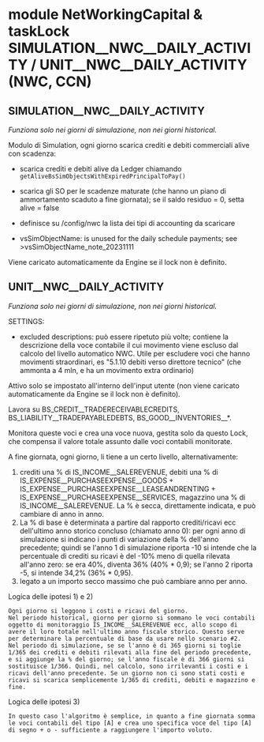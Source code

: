 # module NetWorkingCapital & taskLock SIMULATION__NWC__DAILY_ACTIVITY / UNIT__NWC__DAILY_ACTIVITY (NWC, CCN)

## SIMULATION__NWC__DAILY_ACTIVITY

_Funziona solo nei giorni di simulazione, non nei giorni historical._

Modulo di Simulation, ogni giorno scarica crediti e debiti commerciali alive con scadenza:
* scarica crediti e debiti alive da Ledger chiamando `getAliveBsSimObjectsWithExpiredPrincipalToPay()`
* scarica gli SO per le scadenze maturate (che hanno un piano di ammortamento scaduto a fine giornata);
  se il saldo residuo = 0, setta alive = false
* definisce su /config/nwc la lista dei tipi di accounting da scaricare

* vsSimObjectName: is unused for the daily schedule payments; see >vsSimObjectName_note_20231111

Viene caricato automaticamente da Engine se il lock non è definito.


## UNIT__NWC__DAILY_ACTIVITY

_Funziona solo nei giorni di simulazione, non nei giorni historical._

SETTINGS:
* excluded descriptions: può essere ripetuto più volte; contiene la descrizione della voce contabile il cui movimento viene escluso dal calcolo del livello automatico NWC. Utile per escludere voci che hanno movimenti straordinari, es "5.1.10 debiti verso direttore tecnico" (che ammonta a 4 mln, e ha un movimento extra ordinario)

Attivo solo se impostato all'interno dell'input utente (non viene caricato automaticamente da Engine se il lock non è definito).

Lavora su BS_CREDIT__TRADERECEIVABLECREDITS, BS_LIABILITY__TRADEPAYABLEDEBTS, BS_GOOD__INVENTORIES__*.

Monitora queste voci e crea una voce nuova, gestita solo da questo Lock, che compensa il valore totale assunto dalle voci contabili monitorate.

A fine giornata, ogni giorno, li tiene a un certo livello, alternativamente:
1) crediti una % di IS_INCOME__SALEREVENUE, debiti una % di IS_EXPENSE__PURCHASEEXPENSE__GOODS + IS_EXPENSE__PURCHASEEXPENSE__LEASEANDRENTING + IS_EXPENSE__PURCHASEEXPENSE__SERVICES, magazzino una % di IS_INCOME__SALEREVENUE. La % è secca, direttamente indicata, e può cambiare di anno in anno.
2) La % di base è determinata a partire dal rapporto crediti/ricavi ecc dell'ultimo anno storico concluso (chiamato anno 0): per ogni anno di simulazione si indicano i punti di variazione della % dell'anno precedente; quindi se l'anno 1 di simulazione riporta -10 si intende che la percentuale di crediti su ricavi è del -10% meno di quella rilevata all'anno zero: se era 40%, diventa 36% (40% * 0,9); se l'anno 2 riporta -5, si intende 34,2% (36% * 0,95).
3) legato a un importo secco massimo che può cambiare anno per anno.

Logica delle ipotesi 1) e 2)

    Ogni giorno si leggono i costi e ricavi del giorno.
    Nel periodo historical, giorno per giorno si sommano le voci contabili oggetto di monitoraggio IS_INCOME__SALEREVENUE ecc, allo scopo di avere il loro totale nell'ultimo anno fiscale storico. Questo serve per determinare la percentuale di base da usare nello scenario #2.
    Nel periodo di simulazione, se se l'anno è di 365 giorni si toglie 1/365 dei crediti e debiti rilevati alla fine del periodo precedente, e si aggiunge la % del giorno; se l'anno fiscale è di 366 giorni si sostituisce 1/366. Quindi, nel calcolo, sono irrilevanti i costi e i ricavi dell'anno precedente. Se un giorno non ci sono stati costi e ricavi si scarica semplicemente 1/365 di crediti, debiti e magazzino e fine.

Logica delle ipotesi 3)

    In questo caso l'algoritmo è semplice, in quanto a fine giornata somma le voci contabili del tipo [A] e crea uno specifica voce del tipo [A] di segno + o - sufficiente a raggiungere l'importo voluto.
